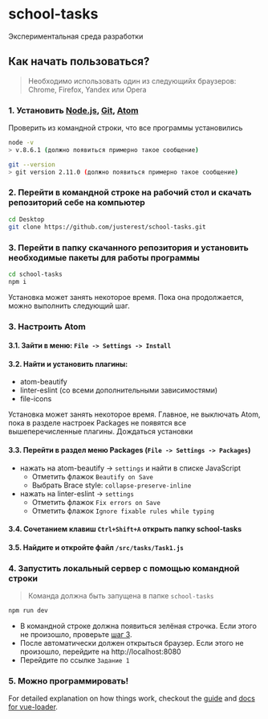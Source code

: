 # school-tasks

Экспериментальная среда разработки

## Как начать пользоваться?
> Необходимо использовать один из следующийх браузеров: Chrome, Firefox, Yandex или Opera
### 1. Установить [Node.js](https://nodejs.org/en/), [Git](https://git-scm.com/downloads), [Atom](https://atom.io/)
Проверить из командной строки, что все программы установились
``` bash
node -v
> v.8.6.1 (должно появиться примерно такое сообщение)

git --version 
> git version 2.11.0 (должно появиться примерно такое сообщение)
```

### 2. Перейти в командной строке на рабочий стол и скачать репозиторий себе на компьютер
``` bash
cd Desktop
git clone https://github.com/justerest/school-tasks.git
```

### 3. Перейти в папку скачанного репозитория и установить необходимые пакеты для работы программы
``` bash
cd school-tasks
npm i
```
Установка может занять некоторое время. Пока она продолжается, можно выполнить следующий шаг.

### 3. Настроить Atom

#### 3.1. Зайти в меню: `File -> Settings -> Install`
#### 3.2. Найти и установить плагины:
- atom-beautify
- linter-eslint (со всеми дополнительными зависимостями)
- file-icons

Установка может занять некоторое время. Главное, не выключать Atom, пока в разделе настроек Packages не появятся все вышеперечисленные плагины. Дождаться установки

#### 3.3. Перейти в раздел меню Packages (`File -> Settings -> Packages`)
- нажать на atom-beautify -> `settings` и найти в списке JavaScript
  - Отметить флажок `Beautify on Save`
  - Выбрать Brace style: `collapse-preserve-inline`
- нажать на linter-eslint -> `settings`
  - Отметить флажок `Fix errors on Save`
  - Отметить флажок `Ignore fixable rules while typing`

#### 3.4. Сочетанием клавиш `Ctrl+Shift+A` открыть папку school-tasks

#### 3.5. Найдите и откройте файл `/src/tasks/Task1.js`

### 4. Запустить локальный сервер с помощью командной строки
> Команда должна быть запущена в папке `school-tasks`
``` bash
npm run dev
```
- В командной строке должна появиться зелёная строчка. Если этого не произошло, проверьте [шаг 3](#3-Перейти-в-папку-скачанного-репозитория-и-установить-необходимые-пакеты-для-работы-программы). 
- После автоматически должен открыться браузер. Если этого не произошло, перейдите на http://localhost:8080 
- Перейдите по ссылке `Задание 1`

### 5. Можно программировать!

For detailed explanation on how things work, checkout the [guide](http://vuejs-templates.github.io/webpack/) and [docs for vue-loader](http://vuejs.github.io/vue-loader).
